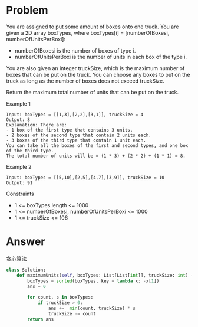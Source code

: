 # Problem
You are assigned to put some amount of boxes onto one truck. You are given a 2D array boxTypes, where boxTypes[i] = [numberOfBoxesi, numberOfUnitsPerBoxi]:

- numberOfBoxesi is the number of boxes of type i.
- numberOfUnitsPerBoxi is the number of units in each box of the type i.

You are also given an integer truckSize, which is the maximum number of boxes that can be put on the truck. You can choose any boxes to put on the truck as long as the number of boxes does not exceed truckSize.

Return the maximum total number of units that can be put on the truck.

Example 1
```
Input: boxTypes = [[1,3],[2,2],[3,1]], truckSize = 4
Output: 8
Explanation: There are:
- 1 box of the first type that contains 3 units.
- 2 boxes of the second type that contain 2 units each.
- 3 boxes of the third type that contain 1 unit each.
You can take all the boxes of the first and second types, and one box of the third type.
The total number of units will be = (1 * 3) + (2 * 2) + (1 * 1) = 8.
```

Example 2
```
Input: boxTypes = [[5,10],[2,5],[4,7],[3,9]], truckSize = 10
Output: 91
```

Constraints
- 1 <= boxTypes.length <= 1000
- 1 <= numberOfBoxesi, numberOfUnitsPerBoxi <= 1000
- 1 <= truckSize <= 106

# Answer
贪心算法
```python
class Solution:
    def maximumUnits(self, boxTypes: List[List[int]], truckSize: int) -> int:
        boxTypes = sorted(boxTypes, key = lambda x: -x[1])    
        ans = 0
        
        for count, s in boxTypes:
            if truckSize > 0:
                ans +=  min(count, truckSize) * s
                truckSize -= count
        return ans
```